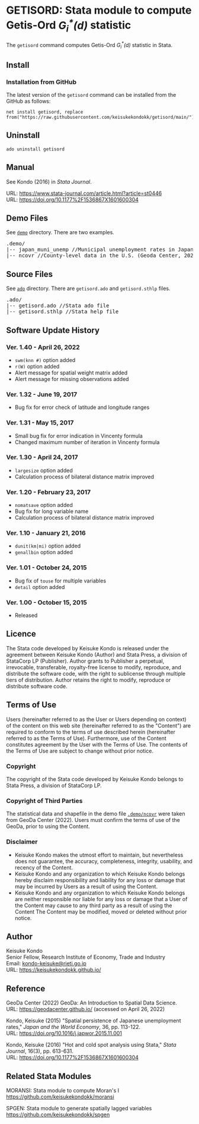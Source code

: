 # GETISORD: Stata module to compute Getis-Ord <i>G<sub>i</sub><sup>*</sup>(d)</i> statistic

The `getisord` command computes Getis-Ord <i>G<sub>i</sub><sup>*</sup>(d)</i> statistic in Stata.


## Install

### Installation from GitHub

The latest version of the `getisord` command can be installed from the GitHub as follows:

```
net install getisord, replace from("https://raw.githubusercontent.com/keisukekondokk/getisord/main/")
```

## Uninstall

```
ado uninstall getisord
```


## Manual
See Kondo (2016) in *Stata Journal*.

URL: https://www.stata-journal.com/article.html?article=st0446  
URL: https://doi.org/10.1177%2F1536867X1601600304  

## Demo Files
See [`demo`](./demo) directory. There are two examples.

<pre>
.demo/
|-- japan_muni_unemp //Municipal unemployment rates in Japan (Kondo, 2015)
|-- ncovr //County-level data in the U.S. (Geoda Center, 2022)
</pre>


## Source Files
See [`ado`](./ado) directory. There are `getisord.ado` and `getisord.sthlp` files. 

<pre>
.ado/
|-- getisord.ado //Stata ado file
|-- getisord.sthlp //Stata help file
</pre>


## Software Update History

### Ver. 1.40 - April 26, 2022
- `swm(knn #)` option added
- `r(W)` option added
- Alert message for spatial weight matrix added
- Alert message for missing observations added

### Ver. 1.32 - June 19, 2017
- Bug fix for error check of latitude and longitude ranges

### Ver. 1.31 - May 15, 2017
- Small bug fix for error indication in Vincenty formula
- Changed maximum number of iteration in Vincenty formula

### Ver. 1.30 - April 24, 2017
- `largesize` option added
- Calculation process of bilateral distance matrix improved

### Ver. 1.20 - February 23, 2017
- `nomatsave` option added
- Bug fix for long variable name
- Calculation process of bilateral distance matrix improved

### Ver. 1.10 - January 21, 2016
- `dunit(km|mi)` option added
- `genallbin` option added

### Ver. 1.01 - October 24, 2015
- Bug fix of `touse` for multiple variables  
- `detail` option added

### Ver. 1.00 - October 15, 2015
- Released


## Licence
The Stata code developed by Keisuke Kondo is released under the agreement between Keisuke Kondo (Author) and Stata Press, a division of StataCorp LP (Publisher). Author grants to Publisher a perpetual, irrevocable, transferable, royalty-free license to modify, reproduce, and distribute the software code, with the right to sublicense through multiple tiers of distribution. Author retains the right to modify, reproduce or distribute software code.


## Terms of Use
Users (hereinafter referred to as the User or Users depending on context) of the content on this web site (hereinafter referred to as the "Content") are required to conform to the terms of use described herein (hereinafter referred to as the Terms of Use). Furthermore, use of the Content constitutes agreement by the User with the Terms of Use. The contents of the Terms of Use are subject to change without prior notice.

### Copyright
The copyright of the Stata code developed by Keisuke Kondo belongs to Stata Press, a division of StataCorp LP. 

### Copyright of Third Parties
The statistical data and shapefile in the demo file [`.demo/ncovr`](./demo/ncovr) were taken from GeoDa Center (2022). Users must confirm the terms of use of the GeoDa, prior to using the Content.

### Disclaimer 
- Keisuke Kondo makes the utmost effort to maintain, but nevertheless does not guarantee, the accuracy, completeness, integrity, usability, and recency of the Content.
- Keisuke Kondo and any organization to which Keisuke Kondo belongs hereby disclaim responsibility and liability for any loss or damage that may be incurred by Users as a result of using the Content. 
- Keisuke Kondo and any organization to which Keisuke Kondo belongs are neither responsible nor liable for any loss or damage that a User of the Content may cause to any third party as a result of using the Content
The Content may be modified, moved or deleted without prior notice.

## Author
Keisuke Kondo  
Senior Fellow, Research Institute of Economy, Trade and Industry  
Email: kondo-keisuke@rieti.go.jp  
URL: https://keisukekondokk.github.io/  

## Reference

GeoDa Center (2022) GeoDa: An Introduction to Spatial Data Science.  
URL: https://geodacenter.github.io/  (accessed on April 26, 2022)  

Kondo, Keisuke (2015) "Spatial persistence of Japanese unemployment rates," *Japan and the World Economy*, 36, pp. 113-122.  
URL: https://doi.org/10.1016/j.japwor.2015.11.001  

Kondo, Keisuke (2016) "Hot and cold spot analysis using Stata," *Stata Journal*, 16(3), pp. 613-631.  
URL: https://doi.org/10.1177%2F1536867X1601600304  

## Related Stata Modules 

MORANSI: Stata module to compute Moran's I  
https://github.com/keisukekondokk/moransi  

SPGEN: Stata module to generate spatially lagged variables  
https://github.com/keisukekondokk/spgen  
